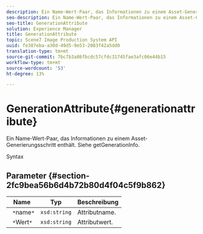 ```yaml
---
description: Ein Name-Wert-Paar, das Informationen zu einem Asset-Generierungsschritt enthält. Siehe getGenerationInfo.
seo-description: Ein Name-Wert-Paar, das Informationen zu einem Asset-Generierungsschritt enthält. Siehe getGenerationInfo.
seo-title: GenerationAttribute
solution: Experience Manager
title: GenerationAttribute
topic: Scene7 Image Production System API
uuid: fe387eba-a30d-49d5-9e53-2083f42a5dd0
translation-type: tm+mt
source-git-commit: 7bc7b3a86fbcdc57cfdc31745fae3afc06e44b15
workflow-type: tm+mt
source-wordcount: '53'
ht-degree: 13%

---
```



# GenerationAttribute{#generationattribute}

Ein Name-Wert-Paar, das Informationen zu einem Asset-Generierungsschritt enthält. Siehe getGenerationInfo.

Syntax

## Parameter {#section-2fc9bea56b6d4b72b80d4f04c5f9b862}

| Name | Typ | Beschreibung |
|---|---|---|
| ` *`name`*` | `xsd:string` | Attributname. |
| ` *`Wert`*` | `xsd:string` | Attributwert. |

